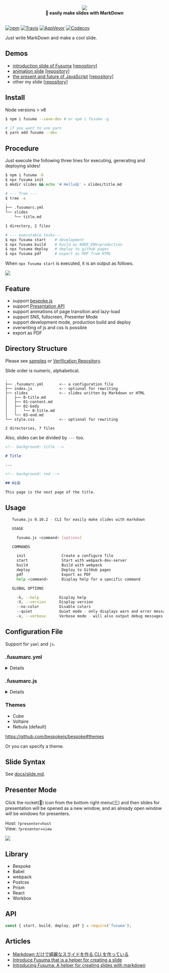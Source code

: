 <div align="center">
  <img src="./media/logo.svg">
</div>

<div align="center">
  <strong>📝 easily make slides with MarkDown</strong>
</div>

<br />

[![npm](https://img.shields.io/npm/v/fusuma.svg?style=flat-square)](https://www.npmjs.com/package/fusuma)
[![Travis](https://img.shields.io/travis/hiroppy/fusuma.svg?style=flat-square)](https://travis-ci.org/hiroppy/fusuma)
[![AppVeyor](https://img.shields.io/appveyor/ci/hiroppy/fusuma.svg?style=flat-square)](https://ci.appveyor.com/project/hiroppy/fusuma)
[![Codecov](https://img.shields.io/codecov/c/github/hiroppy/fusuma.svg?style=flat-square)](https://codecov.io/gh/hiroppy/fusuma)

Just write MarkDown and make a cool slide.

## Demos

- [introduction slide of Fusuma](https://hiroppy.github.io/fusuma/intro) [[repository](/samples/intro)]
- [animation slide](https://hiroppy.github.io/fusuma/fx/) [[repository](/samples/fx)]
- [the present and future of JavaScript](https://slides.hiroppy.me/the-present-and-future-of-JavaScript/) [[repository](https://github.com/hiroppy/slides/tree/master/slides/the-present-and-future-of-JavaScript)]
- other my slide [[repository](https://github.com/hiroppy/slides#my-slides)]

## Install

Node versions > v8

```sh
$ npm i fusuma --save-dev # or npm i fusuma -g

# if you want to use yarn
$ yarn add fusuma --dev
```

## Procedure

Just execute the following three lines for executing, generating and deploying slides!

```sh
$ npm i fusuma -D
$ npx fusuma init
$ mkdir slides && echo '# Hello😄' > slides/title.md

# --- Tree ---
$ tree -a
.
├── .fusumarc.yml
└── slides
    └── title.md

1 directory, 2 files

# --- executable tasks---
$ npx fusuma start    # development
$ npx fusuma build    # build as NODE_ENV=production
$ npx fusuma deploy   # deploy to github pages
$ npx fusuma pdf      # export as PDF from HTML
```

When `npx fusuma start` is executed, it is an output as follows.

![](./media/procedure-screenshot.png)

## Feature

- support [bespoke.js](https://github.com/bespokejs/bespoke)
- support [Presentation API](https://developer.mozilla.org/en-US/docs/Web/API/Presentation_API)
- support animations of page transition and lazy-load
- support SNS, fullscreen, Presenter Mode
- support development mode, production build and deploy
- overwriting of js and css is possible
- export as PDF

## Directory Structure

Please see [samples](/samples) or [Verification Repository](https://github.com/issue-verifier/fusuma).

Slide order is numeric, alphabetical.

```
.
├── .fusumarc.yml       <-- a configuration file
├── index.js            <-- optional for rewriting
├── slides              <-- slides written by Markdown or HTML
│   ├── 0-title.md
│   ├── 01-content.md
│   ├── 02-body
│   │   └── 0-title.md
│   └── 03-end.md
└── style.css           <-- optional for rewriting

2 directories, 7 files
```

Also, slides can be divided by `---` too.

```md
<!-- background: title -->

# Title

---

<!-- background: red -->

## Hi😜

This page is the next page of the title.
```

## Usage

```sh
   fusuma.js 0.10.2 - CLI for easily make slides with markdown

   USAGE

     fusuma.js <command> [options]

   COMMANDS

     init                Create a configure file
     start               Start with webpack-dev-server
     build               Build with webpack
     deploy              Deploy to GitHub pages
     pdf                 Export as PDF
     help <command>      Display help for a specific command

   GLOBAL OPTIONS

     -h, --help         Display help
     -V, --version      Display version
     --no-color         Disable colors
     --quiet            Quiet mode - only displays warn and error messages
     -v, --verbose      Verbose mode - will also output debug messages
```

## Configuration File

Support for `yaml` and `js`.

### .fusumarc.yml

<details>

```yaml
meta:
  url: https://slides.hiroppy.me
  name: the present and future of JavaScript
  author: Yuta Hiroto
  description: Explain how specifications are determined and how it will be in the future.
  thumbnail: https://avatars1.githubusercontent.com/u/1725583?v=4&s=200
  siteName: slides.hiroppy.me
  repositoryUrl: https://github.com/hiroppy/fusuma
  sns:
    - twitter
    - hatena
slide:
  theme: nebula
  sidebar: true
  targetBlank: true
  pageNumber: false
extends:
  js: index.js
  css: style.css
```

</details>

### .fusumarc.js

<details>

```js
module.exports = {
  meta: {
    url: 'https://slide.hiroppy.me',
    name: 'test-test',
    author: 'hiroppy',
    description: 'test',
    thumbnail: 'url',
    siteName: 'siteName',
    sns: ['twitter', 'hatena'],
    repositoryUrl: 'https://github.com/hiroppy/fusuma'
  },
  slide: {
    theme: 'nebula',
    sidebar: true,
    targetBlank: true,
    pageNumber: false
  },
  extends: {
    js: 'index.js',
    css: 'style.css'
  }
};
```

</details>

### Themes

- Cube
- Voltaire
- Nebula (default)

https://github.com/bespokejs/bespoke#themes

Or you can specify a theme.

## Slide Syntax

See [docs/slide.md](./docs/slide.md).

## Presenter Mode

Click the rocket(:rocket:) icon from the bottom right menu(三) and then slides for presentation will be opened as a new window, and an already open window will be windows for presenters.

Host: `?presenter=host`  
View: `?presenter=view`

![](./media/presenter-host.png)

## Library

- Bespoke
- Babel
- webpack
- Postcss
- Prism
- React
- Workbox

## API

```js
const { start, build, deploy, pdf } = require('fusuma');
```

## Articles

- [Markdown だけで綺麗なスライドを作る CLI を作っている](http://blog.hiroppy.me/entry/fusuma)
- [Introduce Fusuma that is a helper for creating a slide](https://medium.com/@/introduce-fusuma-that-is-a-helper-for-creating-a-slide-10d54775f255)
- [Introducing Fusuma: A helper for creating slides with markdown](https://dev.to/abouthiroppy/introduce-fusuma-that-is-a-helper-for-creating-a-slide-536)
